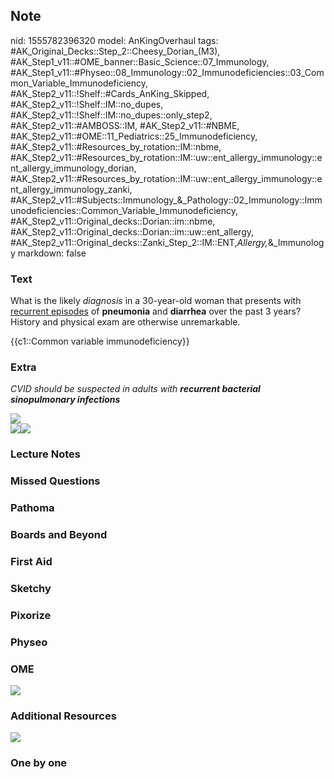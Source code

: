 ## Note
nid: 1555782396320
model: AnKingOverhaul
tags: #AK_Original_Decks::Step_2::Cheesy_Dorian_(M3), #AK_Step1_v11::#OME_banner::Basic_Science::07_Immunology, #AK_Step1_v11::#Physeo::08_Immunology::02_Immunodeficiencies::03_Common_Variable_Immunodeficiency, #AK_Step2_v11::!Shelf::#Cards_AnKing_Skipped, #AK_Step2_v11::!Shelf::IM::no_dupes, #AK_Step2_v11::!Shelf::IM::no_dupes::only_step2, #AK_Step2_v11::#AMBOSS::IM, #AK_Step2_v11::#NBME, #AK_Step2_v11::#OME::11_Pediatrics::25_Immunodeficiency, #AK_Step2_v11::#Resources_by_rotation::IM::nbme, #AK_Step2_v11::#Resources_by_rotation::IM::uw::ent_allergy_immunology::ent_allergy_immunology_dorian, #AK_Step2_v11::#Resources_by_rotation::IM::uw::ent_allergy_immunology::ent_allergy_immunology_zanki, #AK_Step2_v11::#Subjects::Immunology_&_Pathology::02_Immunology::Immunodeficiencies::Common_Variable_Immunodeficiency, #AK_Step2_v11::Original_decks::Dorian::im::nbme, #AK_Step2_v11::Original_decks::Dorian::im::uw::ent_allergy, #AK_Step2_v11::Original_decks::Zanki_Step_2::IM::ENT,_Allergy,_&_Immunology
markdown: false

### Text
What is the likely <i>diagnosis</i> in a 30-year-old woman that
presents with <u>recurrent episodes</u> of <b>pneumonia</b> and
<b>diarrhea</b> over the past 3 years? History and physical exam
are otherwise unremarkable.
<div>
  {{c1::Common variable immunodeficiency}}
</div>

### Extra
<i>CVID should be suspected in adults with <b>recurrent bacterial
sinopulmonary infections</b></i>
<div>
  <div>
    <i><img src="cvid.png"></i>
  </div>
  <div>
    <img src="paste-5882022136381441.jpg"><i><img src=
    "paste-5881558279913473.jpg"></i>
  </div>
</div>

### Lecture Notes


### Missed Questions


### Pathoma


### Boards and Beyond


### First Aid


### Sketchy


### Pixorize


### Physeo


### OME
<div class="ome-widget">
  <a href=
  "https://onlinemeded.org/spa/immunology?ref=anki"><img src=
  "_OME_AnkiFlashcards_Topic_5.png"></a>
</div>

### Additional Resources
<img src="paste-5247011221667841.jpg">

### One by one

